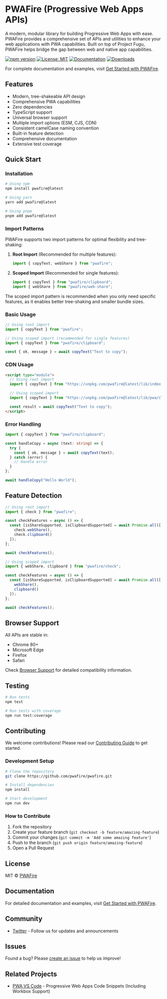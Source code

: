 # PWAFire (Progressive Web Apps APIs)

A modern, modular library for building Progressive Web Apps with ease. PWAFire provides a comprehensive set of APIs and utilities to enhance your web applications with PWA capabilities. Built on top of Project Fugu, PWAFire helps bridge the gap between web and native app capabilities.

[![npm version](https://badge.fury.io/js/pwafire.svg)](https://badge.fury.io/js/pwafire)
[![License: MIT](https://img.shields.io/badge/License-MIT-yellow.svg)](https://opensource.org/licenses/MIT)
[![Documentation](https://img.shields.io/badge/Docs-docs.pwafire.org-blue)](https://docs.pwafire.org/get-started)
[![Downloads](https://img.shields.io/npm/dm/pwafire)](https://www.npmjs.com/package/pwafire)

For complete documentation and examples, visit [Get Started with PWAFire](https://docs.pwafire.org/get-started).

## Features

- Modern, tree-shakeable API design
- Comprehensive PWA capabilities
- Zero dependencies
- TypeScript support
- Universal browser support
- Multiple import options (ESM, CJS, CDN)
- Consistent camelCase naming convention
- Built-in feature detection
- Comprehensive documentation
- Extensive test coverage

## Quick Start

### Installation

```bash
# Using npm
npm install pwafire@latest

# Using yarn
yarn add pwafire@latest

# Using pnpm
pnpm add pwafire@latest
```

### Import Patterns

PWAFire supports two import patterns for optimal flexibility and tree-shaking:

1. **Root Import** (Recommended for multiple features):

   ```ts
   import { copyText, webShare } from "pwafire";
   ```

2. **Scoped Import** (Recommended for single features):
   ```ts
   import { copyText } from "pwafire/clipboard";
   import { webShare } from "pwafire/web-share";
   ```

The scoped import pattern is recommended when you only need specific features, as it enables better tree-shaking and smaller bundle sizes.

### Basic Usage

```ts
// Using root import
import { copyText } from "pwafire";

// Using scoped import (recommended for single features)
import { copyText } from "pwafire/clipboard";

const { ok, message } = await copyText("Text to copy");
```

### CDN Usage

```html
<script type="module">
  // Using root import
  import { copyText } from "https://unpkg.com/pwafire@latest/lib/index.mjs";

  // Using scoped import
  import { copyText } from "https://unpkg.com/pwafire@latest/lib/pwa/clipboard/index.mjs";

  const result = await copyText("Text to copy");
</script>
```

### Error Handling

```ts
import { copyText } from "pwafire/clipboard";

const handleCopy = async (text: string) => {
  try {
    const { ok, message } = await copyText(text);
  } catch (error) {
    // Handle error
  }
};

await handleCopy("Hello World");
```

## Feature Detection

```ts
// Using root import
import { check } from "pwafire";

const checkFeatures = async () => {
  const [isShareSupported, isClipboardSupported] = await Promise.all([
    check.webShare(),
    check.clipboard()
  ]);
};

await checkFeatures();
```

```ts
// Using scoped import
import { webShare, clipboard } from "pwafire/check";

const checkFeatures = async () => {
  const [isShareSupported, isClipboardSupported] = await Promise.all([
    webShare(),
    clipboard()
  ]);
};

await checkFeatures();
```

## Browser Support

All APIs are stable in:

- Chrome 80+
- Microsoft Edge
- Firefox
- Safari

Check [Browser Support](https://pwafire.org/developer/tools/browser-test/) for detailed compatibility information.

## Testing

```bash
# Run tests
npm test

# Run tests with coverage
npm run test:coverage
```

## Contributing

We welcome contributions! Please read our [Contributing Guide](CONTRIBUTING.md) to get started.

### Development Setup

```bash
# Clone the repository
git clone https://github.com/pwafire/pwafire.git

# Install dependencies
npm install

# Start development
npm run dev
```

### How to Contribute

1. Fork the repository
2. Create your feature branch (`git checkout -b feature/amazing-feature`)
3. Commit your changes (`git commit -m 'Add some amazing feature'`)
4. Push to the branch (`git push origin feature/amazing-feature`)
5. Open a Pull Request

## License

MIT © [PWAFire](https://github.com/pwafire)

## Documentation

For detailed documentation and examples, visit [Get Started with PWAFire](https://docs.pwafire.org/get-started).

## Community

- [Twitter](https://twitter.com/pwafire) - Follow us for updates and announcements

## Issues

Found a bug? Please [create an issue](https://github.com/pwafire/pwafire/issues/new) to help us improve!

## Related Projects

- [PWA VS Code](https://marketplace.visualstudio.com/items?itemName=mayeedwin.vscode-pwa) - Progressive Web Apps Code Snippets (Including Workbox Support)
